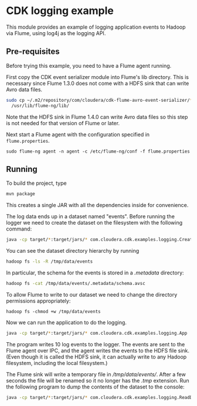 CDK logging example
=========================

This module provides an example of logging application events to Hadoop via Flume, using
log4j as the logging API.

## Pre-requisites

Before trying this example, you need to have a Flume agent running.

First copy the CDK event serializer module into Flume's lib directory. This is necessary
since Flume 1.3.0 does not come with a HDFS sink that can write Avro data files.

```bash
sudo cp ~/.m2/repository/com/cloudera/cdk-flume-avro-event-serializer/*/cdk-flume-avro-event-serializer-*-SNAPSHOT.jar \
  /usr/lib/flume-ng/lib/
```

Note that the HDFS sink in Flume 1.4.0 can write Avro data files so this step is not
needed for that version of Flume or later.

Next start a Flume agent with the configuration specified in `flume.properties`.

```
sudo flume-ng agent -n agent -c /etc/flume-ng/conf -f flume.properties
```

## Running

To build the project, type

```bash
mvn package
```

This creates a single JAR with all the dependencies inside for convenience.

The log data ends up in a dataset named "events". Before running the logger we need
to create the dataset on the filesystem with the following command:

```bash
java -cp target/*:target/jars/* com.cloudera.cdk.examples.logging.CreateDataset
```

You can see the dataset directory hierarchy by running

```bash
hadoop fs -ls -R /tmp/data/events
```

In particular, the schema for the events is stored in a _.metadata_ directory:

```bash
hadoop fs -cat /tmp/data/events/.metadata/schema.avsc
```

To allow Flume to write to our dataset we need to change the directory
permissions appropriately:

```
hadoop fs -chmod +w /tmp/data/events
```

Now we can run the application to do the logging.

```bash
java -cp target/*:target/jars/* com.cloudera.cdk.examples.logging.App
```

The program writes 10 log events to the logger. The events are sent to the Flume agent
over IPC, and the agent writes the events to the HDFS file sink. (Even though it is
called the HDFS sink, it can actually write to any Hadoop filesystem,
including the local filesystem.)

The Flume sink will write a temporary file in _/tmp/data/events/_. After a few seconds
the file will be renamed so it no longer has the _.tmp_ extension. Run the following
program to dump the contents of the dataset to the console:

```bash
java -cp target/*:target/jars/* com.cloudera.cdk.examples.logging.ReadDataset
```

